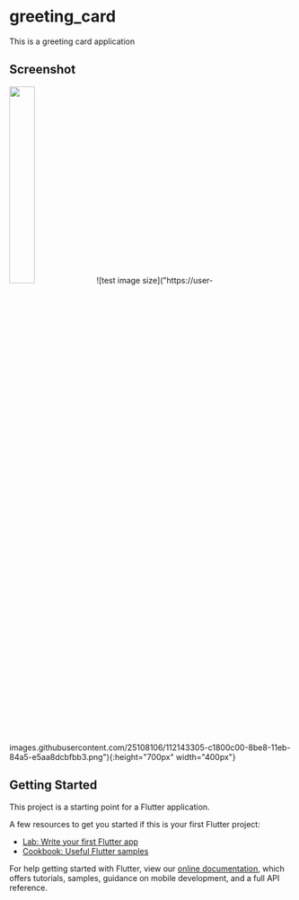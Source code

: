 # greeting_card

This is a greeting card application

## Screenshot
<img src="https://user-images.githubusercontent.com/25108106/112143305-c1800c00-8be8-11eb-84a5-e5aa8dcbfbb3.png" width="30%" height="30%">
![test image size]("https://user-images.githubusercontent.com/25108106/112143305-c1800c00-8be8-11eb-84a5-e5aa8dcbfbb3.png"){:height="700px" width="400px"}


## Getting Started

This project is a starting point for a Flutter application.

A few resources to get you started if this is your first Flutter project:

- [Lab: Write your first Flutter app](https://flutter.dev/docs/get-started/codelab)
- [Cookbook: Useful Flutter samples](https://flutter.dev/docs/cookbook)

For help getting started with Flutter, view our
[online documentation](https://flutter.dev/docs), which offers tutorials,
samples, guidance on mobile development, and a full API reference.
